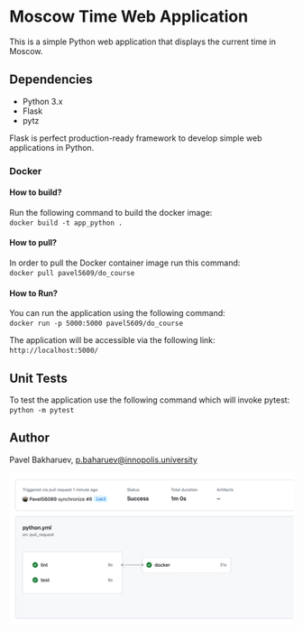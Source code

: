 # Moscow Time Web Application
This is a simple Python web application that displays the current time in Moscow.

## Dependencies
- Python 3.x
- Flask
- pytz

Flask is perfect production-ready framework to develop simple web applications in Python.


### Docker

#### How to build?

Run the following command to build the docker image:  
`docker build -t app_python .`

#### How to pull?

In order to pull the Docker container image run this command:  
`docker pull pavel5609/do_course`

#### How to Run?

You can run the application using the following command:  
`docker run -p 5000:5000 pavel5609/do_course`

The application will be accessible via the following link: `http://localhost:5000/`


## Unit Tests

To test the application use the following command which will invoke pytest:  
`python -m pytest`


## Author
Pavel Bakharuev, p.baharuev@innopolis.university

![Alt text](image.png)
